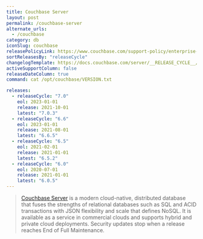 ```yaml
---
title: Couchbase Server
layout: post
permalink: /couchbase-server
alternate_urls:
  - /couchbase
category: db
iconSlug: couchbase
releasePolicyLink: https://www.couchbase.com/support-policy/enterprise-software
sortReleasesBy: "releaseCycle"
changelogTemplate: https://docs.couchbase.com/server/__RELEASE_CYCLE__/release-notes/relnotes.html
activeSupportColumn: false
releaseDateColumn: true
command: cat /opt/couchbase/VERSION.txt

releases:
  - releaseCycle: "7.0"
    eol: 2023-01-01
    release: 2021-10-01
    latest: "7.0.3"
  - releaseCycle: "6.6"
    eol: 2023-01-01
    release: 2021-08-01
    latest: "6.6.5"
  - releaseCycle: "6.5"
    eol: 2021-02-01
    release: 2021-01-01
    latest: "6.5.2"
  - releaseCycle: "6.0"
    eol: 2020-07-01
    release: 2021-01-01
    latest: "6.0.5"
---
```

> [Couchbase Server](https://www.couchbase.com/products/server) is a modern cloud-native, distributed database that fuses the strengths of relational databases such as SQL and ACID transactions with JSON flexibility and scale that defines NoSQL. It is available as a service in commercial clouds and supports hybrid and private cloud deployments.  Security updates stop when a release reaches End of Full Maintenance.
